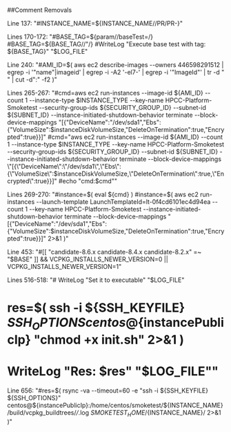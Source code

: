 ##Comment Removals

Line 137: "#INSTANCE_NAME=${INSTANCE_NAME//PR/PR-}"

Lines 170-172: "#BASE_TAG=${param//baseTest=/}
				#BASE_TAG=${BASE_TAG//\"/}
				#WriteLog "Execute base test with tag: ${BASE_TAG}" "$LOG_FILE"
				
Line 240: "#AMI_ID=$( aws ec2 describe-images --owners 446598291512 | egrep -i '"name"|imageid' | egrep -i -A2 '-el7-' | egrep -i '"ImageId"' | tr -d " " | cut -d":" -f2 )"

Lines 265-267: "#cmd=aws ec2 run-instances --image-id ${AMI_ID} --count 1 --instance-type $INSTANCE_TYPE --key-name HPCC-Platform-Smoketest --security-group-ids ${SECURITY_GROUP_ID} --subnet-id ${SUBNET_ID} --instance-initiated-shutdown-behavior terminate --block-device-mappings "[{\"DeviceName\":\"/dev/sda1\",\"Ebs\":{\"VolumeSize\":$instanceDiskVolumeSize,\"DeleteOnTermination\":true,\"Encrypted\":true}}]"
#cmd="aws ec2 run-instances --image-id ${AMI_ID} --count 1 --instance-type $INSTANCE_TYPE --key-name HPCC-Platform-Smoketest --security-group-ids ${SECURITY_GROUP_ID} --subnet-id ${SUBNET_ID} --instance-initiated-shutdown-behavior terminate --block-device-mappings \"[{\"DeviceName\":\"/dev/sda1\",\"Ebs\":{\"VolumeSize\":$instanceDiskVolumeSize,\"DeleteOnTermination\":true,\"Encrypted\":true}}]"
#echo "cmd:$cmd""

Lines 269-270: "#instance=$( eval ${cmd} )
#instance=$( aws ec2 run-instances --launch-template LaunchTemplateId=lt-0f4cd6101ec4d94ea --count 1 --key-name HPCC-Platform-Smoketest --instance-initiated-shutdown-behavior terminate --block-device-mappings "[{\"DeviceName\":\"/dev/sda1\",\"Ebs\":{\"VolumeSize\":$instanceDiskVolumeSize,\"DeleteOnTermination\":true,\"Encrypted\":true}}]" 2>&1 )"

Line 453: "#[[  "candidate-8.6.x candidate-8.4.x candidate-8.2.x" =~ "$BASE" ]] && VCPKG_INSTALLS_NEWER_VERSION=0 || VCPKG_INSTALLS_NEWER_VERSION=1"

Lines 516-518: "#    WriteLog "Set it to executable" "$LOG_FILE"
#    res=$( ssh -i ${SSH_KEYFILE} ${SSH_OPTIONS} centos@${instancePublicIp} "chmod +x init.sh" 2>&1 )
#    WriteLog "Res: $res" "$LOG_FILE""

Line 656: "#res=$( rsync -va --timeout=60 -e "ssh -i ${SSH_KEYFILE} ${SSH_OPTIONS}" centos@${instancePublicIp}:/home/centos/smoketest/${INSTANCE_NAME}/build/vcpkg_buildtrees/*/*.log ${SMOKETEST_HOME}/${INSTANCE_NAME}/ 2>&1 )"


